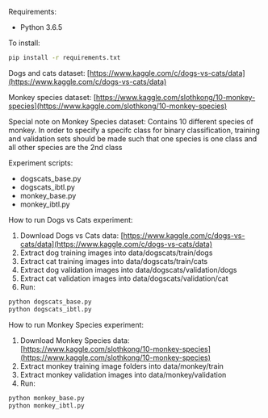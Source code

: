 Requirements:
* Python 3.6.5

To install:
```bash
pip install -r requirements.txt
```

Dogs and cats dataset: [https://www.kaggle.com/c/dogs-vs-cats/data](https://www.kaggle.com/c/dogs-vs-cats/data)

Monkey species dataset: [https://www.kaggle.com/slothkong/10-monkey-species](https://www.kaggle.com/slothkong/10-monkey-species)

Special note on Monkey Species dataset: Contains 10 different species of monkey. In order to specify a specifc class for binary classification, training and validation sets should be made such that one species is one class and all other species are the 2nd class

Experiment scripts:
* dogscats_base.py
* dogscats_ibtl.py
* monkey_base.py
* monkey_ibtl.py

How to run Dogs vs Cats experiment:
1. Download Dogs vs Cats data: [https://www.kaggle.com/c/dogs-vs-cats/data](https://www.kaggle.com/c/dogs-vs-cats/data)
2. Extract dog training images into data/dogscats/train/dogs
3. Extract cat training images into data/dogscats/train/cats
4. Extract dog validation images into data/dogscats/validation/dogs
5. Extract cat validation images into data/dogscats/validation/cat
6. Run:
```bash
python dogscats_base.py
python dogscats_ibtl.py
```

How to run Monkey Species experiment:
1. Download Monkey Species data: [https://www.kaggle.com/slothkong/10-monkey-species](https://www.kaggle.com/slothkong/10-monkey-species)
2. Extract monkey training image folders into data/monkey/train
3. Extract monkey validation images into data/monkey/validation
4. Run:
```bash
python monkey_base.py
python monkey_ibtl.py
```